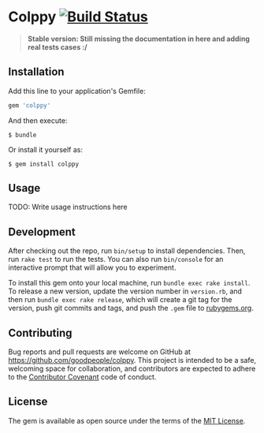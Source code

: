 # Colppy [![Build Status](https://travis-ci.org/goodpeople/colppy.svg?branch=master)](https://travis-ci.org/goodpeople/colppy)

> **Stable version: Still missing the documentation in here and adding real tests cases :/**

## Installation

Add this line to your application's Gemfile:

```ruby
gem 'colppy'
```

And then execute:

    $ bundle

Or install it yourself as:

    $ gem install colppy

## Usage

TODO: Write usage instructions here

## Development

After checking out the repo, run `bin/setup` to install dependencies. Then, run `rake test` to run the tests. You can also run `bin/console` for an interactive prompt that will allow you to experiment.

To install this gem onto your local machine, run `bundle exec rake install`. To release a new version, update the version number in `version.rb`, and then run `bundle exec rake release`, which will create a git tag for the version, push git commits and tags, and push the `.gem` file to [rubygems.org](https://rubygems.org).

## Contributing

Bug reports and pull requests are welcome on GitHub at https://github.com/goodpeople/colppy. This project is intended to be a safe, welcoming space for collaboration, and contributors are expected to adhere to the [Contributor Covenant](http://contributor-covenant.org) code of conduct.


## License

The gem is available as open source under the terms of the [MIT License](http://opensource.org/licenses/MIT).


